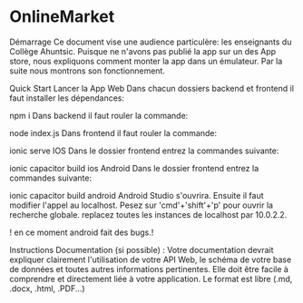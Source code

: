 # OnlineMarket

Démarrage
Ce document vise une audience particulère: les enseignants du Collège Ahuntsic. Puisque ne n'avons pas publié la app sur un des App store, nous expliquons comment monter la app dans un émulateur. Par la suite nous montrons son fonctionnement.

Quick Start
Lancer la App
Web
Dans chacun dossiers backend et frontend il faut installer les dépendances:

npm i
Dans backend il faut rouler la commande:

node index.js
Dans frontend il faut rouler la commande:

ionic serve
IOS
Dans le dossier frontend entrez la commandes suivante:

ionic capacitor build ios
Android
Dans le dossier frontend entrez la commandes suivante:

ionic capacitor build android
Android Studio s'ouvrira. Ensuite il faut modifier l'appel au localhost. Pesez sur 'cmd'+'shift'+'p' pour ouvrir la recherche globale. replacez toutes les instances de localhost par 10.0.2.2.

! en ce moment android fait des bugs.!

Instructions
Documentation (si possible) : Votre documentation devrait expliquer clairement l'utilisation de votre API Web, le schéma de votre base de données et toutes autres informations pertinentes. Elle doit être facile à comprendre et directement liée à votre application. Le format est libre (.md, .docx, .html, .PDF...)